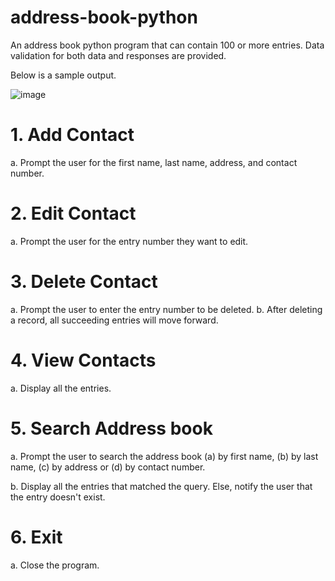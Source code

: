# address-book-python
An address book python program that can contain 100 or more entries. Data validation for both data and responses are provided.

Below is a sample output.


![image](https://user-images.githubusercontent.com/95155301/202892903-a2b17af7-5885-440d-b47c-fdf303a21589.png)

# 1. Add Contact
  a. Prompt the user for the first name, last name, address, and contact number.
  
# 2. Edit Contact
  a. Prompt the user for the entry number they want to edit.
  
# 3. Delete Contact
  a. Prompt the user to enter the entry number to be deleted.
  b. After deleting a record, all succeeding entries will move forward.
    
# 4. View Contacts
  a. Display all the entries.

  
# 5. Search Address book
  a. Prompt the user to search the address book (a) by first name, (b) by last name, (c) by address or (d) by contact number.
  
  b. Display all the entries that matched the query. Else, notify the user that the entry doesn't exist.
    
 # 6. Exit
  a. Close the program.
  
